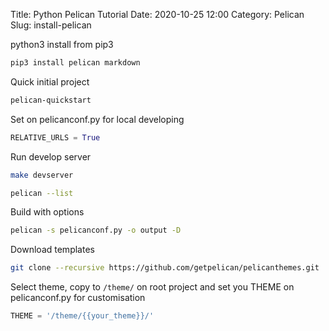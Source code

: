 Title: Python Pelican Tutorial
Date: 2020-10-25 12:00
Category: Pelican
Slug: install-pelican

python3 install from pip3

```bash
pip3 install pelican markdown
```

Quick initial project

```bash
pelican-quickstart
```

Set on pelicanconf.py for local developing

```python
RELATIVE_URLS = True
```

Run develop server

```bash
make devserver
```

```bash
pelican --list
```



Build with options

```bash
pelican -s pelicanconf.py -o output -D
```

Download templates

```bash
git clone --recursive https://github.com/getpelican/pelicanthemes.git
```

Select theme, copy to ```/theme/``` on root project and set you THEME on pelicanconf.py for customisation  

```python
THEME = '/theme/{{your_theme}}/'
```


